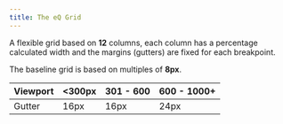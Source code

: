 ```yaml
---
title: The eQ Grid
---
```

A flexible grid based on __12__ columns, each column has a percentage calculated width and the margins (gutters) are fixed for each breakpoint.

The baseline grid is based on multiples of __8px__.

| Viewport | <300px | 301 - 600 | 600 - 1000+ |
|----------|--------|-----------|-------------|
| Gutter   | 16px   | 16px      | 24px        |
